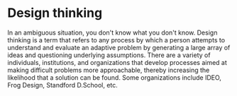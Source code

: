 # Design thinking

In an ambiguous situation, you don't know what you don't know. Design thinking is a term that refers to any process by which a person attempts to understand and evaluate an adaptive problem by generating a large array of ideas and questioning underlying assumptions. There are a variety of individuals, institutions, and organizations that develop processes aimed at making difficult problems more approachable, thereby increasing the likelihood that a solution can be found. Some organizations include IDEO, Frog Design, Standford D.School, etc.